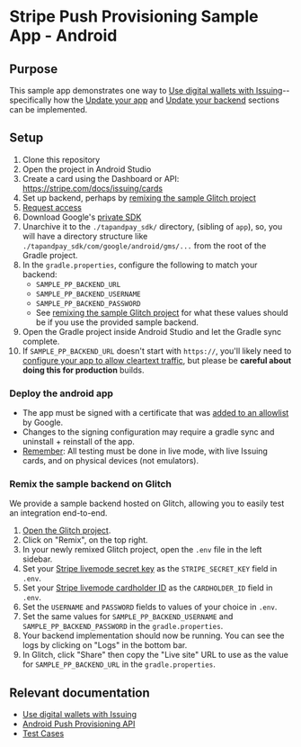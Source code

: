 # Stripe Push Provisioning Sample App - Android

## Purpose

This sample app demonstrates one way to
[Use digital wallets with Issuing](https://stripe.com/docs/issuing/cards/digital-wallets?platform=Android)--specifically
how the [Update your app](https://stripe.com/docs/issuing/cards/digital-wallets?platform=Android#update-your-app)
and [Update your backend](https://stripe.com/docs/issuing/cards/digital-wallets?platform=Android#update-your-backend)
sections can be implemented.

## Setup

1. Clone this repository
2. Open the project in Android Studio
3. Create a card using the Dashboard or API: https://stripe.com/docs/issuing/cards
4. Set up backend, perhaps by [remixing the sample Glitch project](#remix-the-sample-backend-on-glitch)
5. [Request access](https://stripe.com/docs/issuing/cards/digital-wallets?platform=Android#request-access)
6. Download Google's [private SDK](https://developers.google.com/pay/issuers/apis/push-provisioning/android/releases)
7. Unarchive it to the `./tapandpay_sdk/` directory, (sibling of  `app`), so, you will have a directory structure like `./tapandpay_sdk/com/google/android/gms/...` from the root of the Gradle project.
8. In the `gradle.properties`, configure the following to match your backend:
   - `SAMPLE_PP_BACKEND_URL`
   - `SAMPLE_PP_BACKEND_USERNAME`
   - `SAMPLE_PP_BACKEND_PASSWORD`
   - See [remixing the sample Glitch project](#remix-the-sample-backend-on-glitch) for what these values should be if you use the provided sample backend.
9. Open the Gradle project inside Android Studio and let the Gradle sync complete.
10. If `SAMPLE_PP_BACKEND_URL` doesn't start with `https://`, you'll likely need to [configure your app to allow cleartext traffic](https://stackoverflow.com/a/50834600/272132), but please be **careful about doing this for production** builds.

### Deploy the android app

- The app must be signed with a certificate that was [added to an allowlist](https://developers.google.com/pay/issuers/apis/push-provisioning/android/allowlist#allowlisting_internal_builds_of_your_app) by Google.
- Changes to the signing configuration may require a gradle sync and uninstall + reinstall of the app.
- [Remember](https://stripe.com/docs/issuing/cards/digital-wallets?platform=Android#testapp): All testing must be done in live mode, with live Issuing cards, and on physical devices (not emulators).

### Remix the sample backend on Glitch

We provide a sample backend hosted on Glitch, allowing you to easily test an integration end-to-end.

1. [Open the Glitch project](https://glitch.com/edit/#!/stripe-push-provisioning-example-backend).
2. Click on "Remix", on the top right.
3. In your newly remixed Glitch project, open the `.env` file in the left sidebar.
4. Set your [Stripe livemode secret key](https://dashboard.stripe.com/apikeys) as the `STRIPE_SECRET_KEY` field in `.env`.
5. Set your [Stripe livemode cardholder ID](https://dashboard.stripe.com/issuing/cardholders) as the `CARDHOLDER_ID` field in `.env`.
6. Set the `USERNAME` and `PASSWORD` fields to values of your choice in `.env`.
7. Set the same values for `SAMPLE_PP_BACKEND_USERNAME` and `SAMPLE_PP_BACKEND_PASSWORD` in the `gradle.properties`.
8. Your backend implementation should now be running. You can see the logs by clicking on "Logs" in the bottom bar.
9. In Glitch, click "Share" then copy the "Live site" URL to use as the value for `SAMPLE_PP_BACKEND_URL` in the `gradle.properties`.

## Relevant documentation
- [Use digital wallets with Issuing](https://stripe.com/docs/issuing/cards/digital-wallets?platform=Android)
- [Android Push Provisioning API](https://developers.google.com/pay/issuers/apis/push-provisioning/android)
- [Test Cases](https://developers.google.com/pay/issuers/apis/push-provisioning/android/test-cases)

